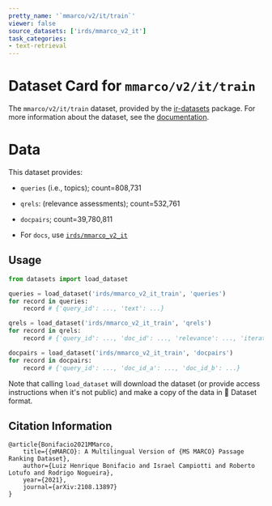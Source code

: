 ```yaml
---
pretty_name: '`mmarco/v2/it/train`'
viewer: false
source_datasets: ['irds/mmarco_v2_it']
task_categories:
- text-retrieval
---
```


# Dataset Card for `mmarco/v2/it/train`

The `mmarco/v2/it/train` dataset, provided by the [ir-datasets](https://ir-datasets.com/) package.
For more information about the dataset, see the [documentation](https://ir-datasets.com/mmarco#mmarco/v2/it/train).

# Data

This dataset provides:
 - `queries` (i.e., topics); count=808,731
 - `qrels`: (relevance assessments); count=532,761
 - `docpairs`; count=39,780,811

 - For `docs`, use [`irds/mmarco_v2_it`](https://huggingface.co/datasets/irds/mmarco_v2_it)

## Usage

```python
from datasets import load_dataset

queries = load_dataset('irds/mmarco_v2_it_train', 'queries')
for record in queries:
    record # {'query_id': ..., 'text': ...}

qrels = load_dataset('irds/mmarco_v2_it_train', 'qrels')
for record in qrels:
    record # {'query_id': ..., 'doc_id': ..., 'relevance': ..., 'iteration': ...}

docpairs = load_dataset('irds/mmarco_v2_it_train', 'docpairs')
for record in docpairs:
    record # {'query_id': ..., 'doc_id_a': ..., 'doc_id_b': ...}

```

Note that calling `load_dataset` will download the dataset (or provide access instructions when it's not public) and make a copy of the
data in 🤗 Dataset format.

## Citation Information

```
@article{Bonifacio2021MMarco,
    title={{mMARCO}: A Multilingual Version of {MS MARCO} Passage Ranking Dataset},
    author={Luiz Henrique Bonifacio and Israel Campiotti and Roberto Lotufo and Rodrigo Nogueira},
    year={2021},
    journal={arXiv:2108.13897}
}
```
